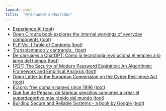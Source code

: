 ```yaml
---
layout: post
title:  "@fernand0's Mastodon"
---
```

*  [Experience AI ](https://experience-ai.org/units/experience-ai-lesson) ([toot](https://mastodon.social/@fernand0/110564275924142753))
*  [Open Circuits book explores the internal workings of everyday components ](https://www.geeky-gadgets.com/open-circuits-book-05-10-2022) ([toot](https://mastodon.social/@fernand0/110563937649175433))
*  [FLP Vol. I Table of Contents ](https://www.feynmanlectures.caltech.edu/I_toc.htm) ([toot](https://mastodon.social/@fernand0/110561011717954751))
*  [Transplantando y centrando.  ](https://avecesunafoto.wordpress.com/2023/06/16/transplantando-y-centrando-2) ([toot](https://mastodon.social/@fernand0/110560812819562825))
*  [De carruajes a ChatGPT: Cómo la tecnología revoluciona el empleo a lo largo del tiempo ](https://wwwhatsnew.com/2023/04/26/de-carruajes-a-chatgpt-como-la-tecnologia-revoluciona-el-empleo-a-lo-largo-del-tiempo) ([toot](https://mastodon.social/@fernand0/110560804628769758))
*  [[PDF] The Security of Modern Password Expiration: An Algorithmic Framework and Empirical Analysis   ](https://www.cs.unc.edu/~fabian/papers/PasswordExpire.pdf) ([toot](https://mastodon.social/@fernand0/110560427867814793))
*  [Open Letter to the European Commission on the Cyber Resilience Act ](https://newsroom.eclipse.org/news/announcements/open-letter-european-commission-cyber-resilience-ac) ([toot](https://mastodon.social/@fernand0/110560157971791157))
*  [EU.org: free domain names since 1996 ](https://nic.eu.org) ([toot](https://mastodon.social/@fernand0/110559997724791891))
*  [Qué fue de Pegaso: de fabricar sencillos camiones a crear el superdeportivo más rápido del mundo ](https://www.xataka.com/movilidad/que-fue-pegaso-fabricar-sencillos-camiones-a-crear-superdeportivo-rapido-mund) ([toot](https://mastodon.social/@fernand0/110559790511969638))
*  [Building Secure and Reliable Systems - a book by Google ](https://google.github.io/building-secure-and-reliable-systems) ([toot](https://mastodon.social/@fernand0/110559567128172347))
